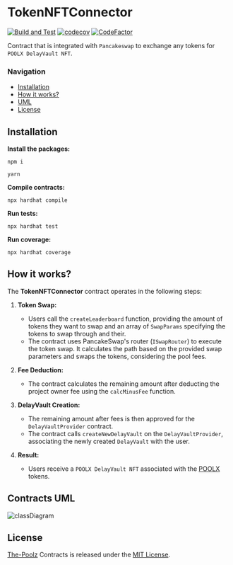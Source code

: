 # TokenNFTConnector

[![Build and Test](https://github.com/The-Poolz/TokenNFTConnector/actions/workflows/node.js.yml/badge.svg)](https://github.com/The-Poolz/TokenNFTConnector/actions/workflows/node.js.yml)
[![codecov](https://codecov.io/gh/The-Poolz/TokenNFTConnector/graph/badge.svg)](https://codecov.io/gh/The-Poolz/TokenNFTConnector)
[![CodeFactor](https://www.codefactor.io/repository/github/the-poolz/TokenNFTConnector/badge)](https://www.codefactor.io/repository/github/the-poolz/TokenNFTConnector)

Contract that is integrated with `Pancakeswap` to exchange any tokens for `POOLX DelayVault NFT`.

### Navigation

-   [Installation](#installation)
-   [How it works?](#how-it-works)
-   [UML](#contracts-uml)
-   [License](#license)

## Installation

**Install the packages:**

```console
npm i
```

```console
yarn
```

**Compile contracts:**

```console
npx hardhat compile
```

**Run tests:**

```console
npx hardhat test
```

**Run coverage:**

```console
npx hardhat coverage
```

## How it works?

The **TokenNFTConnector** contract operates in the following steps:

1. **Token Swap:**

    - Users call the `createLeaderboard` function, providing the amount of tokens they want to swap and an array of `SwapParams` specifying the tokens to swap through and their.
    - The contract uses PancakeSwap's router (`ISwapRouter`) to execute the token swap. It calculates the path based on the provided swap parameters and swaps the tokens, considering the pool fees.

2. **Fee Deduction:**

    - The contract calculates the remaining amount after deducting the project owner fee using the `calcMinusFee` function.

3. **DelayVault Creation:**

    - The remaining amount after fees is then approved for the `DelayVaultProvider` contract.
    - The contract calls `createNewDelayVault` on the `DelayVaultProvider`, associating the newly created `DelayVault` with the user.

4. **Result:**
    - Users receive a `POOLX DelayVault NFT` associated with the [POOLX](https://bscscan.com/token/0xbaea9aba1454df334943951d51116ae342eab255) tokens.

## Contracts UML

![classDiagram](https://github.com/The-Poolz/LockDealNFT.DelayVaultProvider/assets/68740472/1610209b-61ce-41ac-9485-cb7d92e49235)

## License

[The-Poolz](https://poolz.finance/) Contracts is released under the [MIT License](https://github.com/The-Poolz/TokenNFTConnector/blob/master/LICENSE).
